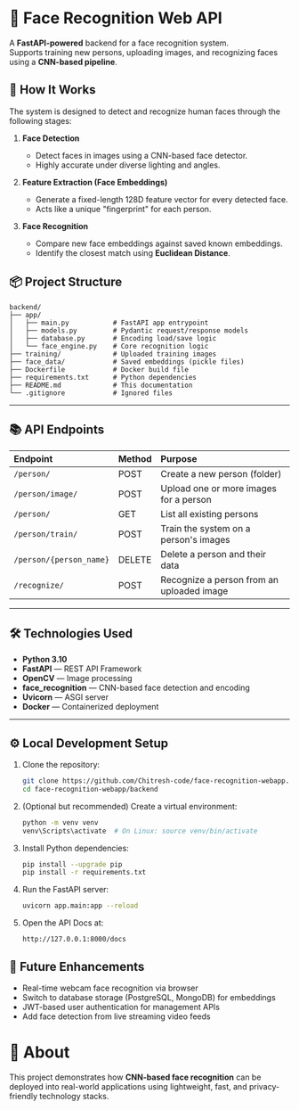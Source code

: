 
# 🎯 Face Recognition Web API

A **FastAPI-powered** backend for a face recognition system.  
Supports training new persons, uploading images, and recognizing faces using a **CNN-based pipeline**.


## 🚀 How It Works

The system is designed to detect and recognize human faces through the following stages:

1. **Face Detection**
   - Detect faces in images using a CNN-based face detector.
   - Highly accurate under diverse lighting and angles.

2. **Feature Extraction (Face Embeddings)**
   - Generate a fixed-length 128D feature vector for every detected face.
   - Acts like a unique "fingerprint" for each person.

3. **Face Recognition**
   - Compare new face embeddings against saved known embeddings.
   - Identify the closest match using **Euclidean Distance**.


## 📦 Project Structure

```
backend/
├── app/
│   ├── main.py           # FastAPI app entrypoint
│   ├── models.py         # Pydantic request/response models
│   ├── database.py       # Encoding load/save logic
│   └── face_engine.py    # Core recognition logic
├── training/             # Uploaded training images
├── face_data/            # Saved embeddings (pickle files)
├── Dockerfile            # Docker build file
├── requirements.txt      # Python dependencies
├── README.md             # This documentation
└── .gitignore            # Ignored files
```

---

## 📚 API Endpoints

| Endpoint | Method | Purpose |
|:---|:---|:---|
| `/person/` | POST | Create a new person (folder) |
| `/person/image/` | POST | Upload one or more images for a person |
| `/person/` | GET | List all existing persons |
| `/person/train/` | POST | Train the system on a person's images |
| `/person/{person_name}` | DELETE | Delete a person and their data |
| `/recognize/` | POST | Recognize a person from an uploaded image |

---

## 🛠️ Technologies Used

- **Python 3.10**
- **FastAPI** — REST API Framework
- **OpenCV** — Image processing
- **face_recognition** — CNN-based face detection and encoding
- **Uvicorn** — ASGI server
- **Docker** — Containerized deployment

---

## ⚙️ Local Development Setup

1. Clone the repository:

    ```bash
    git clone https://github.com/Chitresh-code/face-recognition-webapp.git
    cd face-recognition-webapp/backend
    ```

2. (Optional but recommended) Create a virtual environment:

    ```bash
    python -m venv venv
    venv\Scripts\activate  # On Linux: source venv/bin/activate
    ```

3. Install Python dependencies:

    ```bash
    pip install --upgrade pip
    pip install -r requirements.txt
    ```

4. Run the FastAPI server:

    ```bash
    uvicorn app.main:app --reload
    ```

5. Open the API Docs at:

    ```
    http://127.0.0.1:8000/docs
    ```

## 📸 Future Enhancements

- Real-time webcam face recognition via browser
- Switch to database storage (PostgreSQL, MongoDB) for embeddings
- JWT-based user authentication for management APIs
- Add face detection from live streaming video feeds


# 🧠 About

This project demonstrates how **CNN-based face recognition** can be deployed into real-world applications using lightweight, fast, and privacy-friendly technology stacks.
